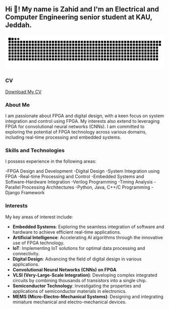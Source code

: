 <h2 align="left">Hi 👋! My name is Zahid and I'm an Electrical and Computer Engineering senior student at KAU, Jeddah.</h2>

<picture>
  <source media="(prefers-color-scheme: dark)" srcset="https://raw.githubusercontent.com/zahidaof/zahidaof/output/github-snake-dark.svg" />
  <source media="(prefers-color-scheme: light)" srcset="https://raw.githubusercontent.com/zahidaof/zahidaof/output/github-snake.svg" />
  <img alt="github-snake" src="https://raw.githubusercontent.com/zahidaof/zahidaof/output/github-snake.svg" />
</picture>

### CV
[Download My CV](https://github.com/zahidaof/zahidaof/blob/main/cv%20zahid%20alfahmi.pdf)


### About Me

I am passionate about FPGA and digital design, with a keen focus on system integration and control using FPGA. My interests also extend to leveraging FPGA for convolutional neural networks (CNNs). I am committed to exploring the potential of FPGA technology across various domains, including real-time processing and embedded systems.

### Skills and Technologies

I possess experience in the following areas:

-FPGA Design and Development
-Digital Design
-System Integration using FPGA
-Real-time Processing and Control
-Embedded Systems and Software-Hardware Integration
-Verilog Programming
-Timing Analysis
-Parallel Processing Architectures
-Python, Java, C++/C Programming
-Django Framework

### Interests

My key areas of interest include:

- **Embedded Systems**: Exploring the seamless integration of software and hardware to achieve efficient real-time applications.
- **Artificial Intelligence**: Accelerating AI algorithms through the innovative use of FPGA technology.
- **IoT**: Implementing IoT solutions for optimal data processing and connectivity.
- **Digital Design**: Advancing the field of digital design in various applications.
- **Convolutional Neural Networks (CNNs) on FPGA**
- **VLSI (Very-Large-Scale Integration)**: Developing complex integrated circuits by combining thousands of transistors into a single chip.
- **Semiconductor Technology**: Investigating the properties and applications of semiconductor materials in electronics.
- **MEMS (Micro-Electro-Mechanical Systems)**: Designing and integrating miniature mechanical and electro-mechanical devices.













